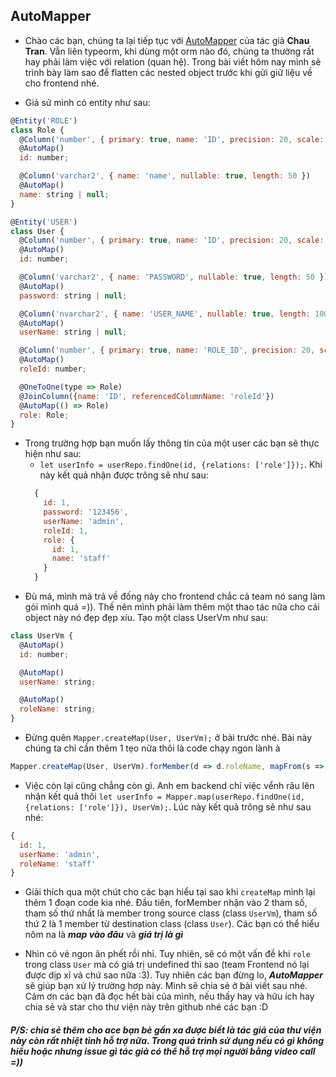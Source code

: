 ## AutoMapper

- Chào các bạn, chúng ta lại tiếp tục với [AutoMapper](https://github.com/nartc/mapper) của tác giả **Chau Tran**. Vẫn liên typeorm, khi dùng một orm nào đó, chúng ta thường rất hay phải làm việc với relation (quan hệ). Trong bài viết hôm nay mình sẽ trình bày làm sao để flatten các nested object trước khi gửi giữ liệu về cho frontend nhé.

* Giả sử mình có entity như sau:

```javascript
@Entity('ROLE')
class Role {
  @Column('number', { primary: true, name: 'ID', precision: 20, scale: 0 })
  @AutoMap()
  id: number;

  @Column('varchar2', { name: 'name', nullable: true, length: 50 })
  @AutoMap()
  name: string | null;
}
```

```javascript
@Entity('USER')
class User {
  @Column('number', { primary: true, name: 'ID', precision: 20, scale: 0 })
  @AutoMap()
  id: number;

  @Column('varchar2', { name: 'PASSWORD', nullable: true, length: 50 })
  @AutoMap()
  password: string | null;

  @Column('nvarchar2', { name: 'USER_NAME', nullable: true, length: 100 })
  @AutoMap()
  userName: string | null;

  @Column('number', { primary: true, name: 'ROLE_ID', precision: 20, scale: 0 })
  @AutoMap()
  roleId: number;

  @OneToOne(type => Role)
  @JoinColumn({name: 'ID', referencedColumnName: 'roleId'})
  @AutoMap(() => Role)
  role: Role;
}
```
* Trong trường hợp bạn muốn lấy thông tin của một user các bạn sẽ thực hiện như sau: 
  * `let userInfo = userRepo.findOne(id, {relations: ['role']});`. Khi này kết quả nhận được trông sẽ như sau: 
  ```javascript
    {
      id: 1,
      password: '123456',
      userName: 'admin',
      roleId: 1,
      role: {
        id: 1,
        name: 'staff'
      }
    }
  ```
* Đù má, mình mà trả về đống này cho frontend chắc cả team nó sang làm  gỏi mình quá =)). Thế nên mình phải làm thêm một thao tác nữa cho cái object này nó đẹp đẹp xíu. Tạo một class UserVm như sau:

```javascript
class UserVm {
  @AutoMap()
  id: number;

  @AutoMap()
  userName: string;

  @AutoMap()
  roleName: string;
}
```

* Đừng quên `Mapper.createMap(User, UserVm);` ở bài trước nhé. Bài này chúng ta chỉ cần thêm 1 tẹo nữa thôi là code chạy ngon lành à
```javascript
Mapper.createMap(User, UserVm).forMember(d => d.roleName, mapFrom(s => s.role.name));
```
* Việc còn lại cũng chẳng còn gì. Anh em backend chỉ việc vểnh râu lên nhận kết quả thôi `let userInfo = Mapper.map(userRepo.findOne(id, {relations: ['role']}), UserVm);`. Lúc này kết quả trông sẽ như sau nhé:
```javascript
{
  id: 1,
  userName: 'admin',
  roleName: 'staff'
}
```

* Giải thích qua một chút cho các bạn hiểu tại sao khi `createMap` mình lại thêm 1 đoạn code kia nhé. Đầu tiên, forMember nhận vào 2 tham số, tham số thứ nhất là member trong source class (class `UserVm`), tham số thứ 2 là 1 member từ destination class (class `User`). Các bạn có thể hiểu nôm na là ***map vào đâu*** và ***giá trị là gì***

* Nhìn có vẻ ngon ăn phết rồi nhỉ. Tuy nhiên, sẽ có một vấn đề khi `role` trong class `User` mà có giá trị undefined thì sao (team Frontend nó lại được dịp xỉ vả chứ sao nữa :3). Tuy nhiên các bạn đừng lo, ***AutoMapper*** sẽ giúp bạn xử lý trường hơp này. Mình sẽ chia sẻ ở bài viết sau nhé. Cảm ơn các bạn đã đọc hết bài của mình, nếu thấy hay và hữu ích hay chia sẻ và star cho thư viện này trên github nhé các bạn :D


##### P/S: chia sẻ thêm cho ace bạn bè gần xa được biết là tác giả của thư viện này còn rất nhiệt tình hỗ trợ nữa. Trong quá trình sử dụng nếu có gì không hiểu hoặc nhưng issue gì tác giả có thể hỗ trợ mọi người bằng video call =))